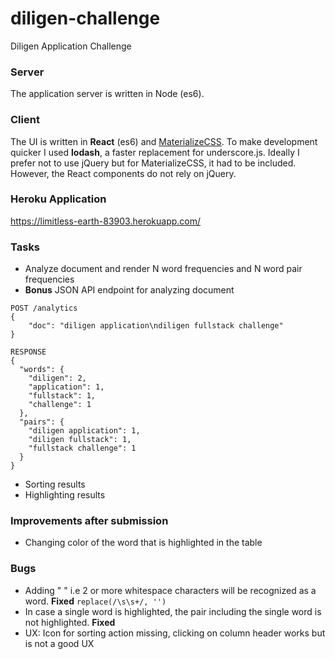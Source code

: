 # diligen-challenge
Diligen Application Challenge

### Server
The application server is written in Node (es6).

### Client
The UI is written in **React** (es6) and [MaterializeCSS](http://materializecss.com/). To make development quicker I used **lodash**, a faster replacement for underscore.js. Ideally I prefer not to use jQuery but for MaterializeCSS, it had to be included. However, the React components do not rely on jQuery.

### Heroku Application
https://limitless-earth-83903.herokuapp.com/

### Tasks
- Analyze document and render N word frequencies and N word pair frequencies
- **Bonus** JSON API endpoint for analyzing document
```
POST /analytics
{
    "doc": "diligen application\ndiligen fullstack challenge"
}

RESPONSE
{
  "words": {
    "diligen": 2,
    "application": 1,
    "fullstack": 1,
    "challenge": 1
  },
  "pairs": {
    "diligen application": 1,
    "diligen fullstack": 1,
    "fullstack challenge": 1
  }
}

```
- Sorting results
- Highlighting results

### Improvements after submission
- Changing color of the word that is highlighted in the table

### Bugs
- Adding "  " i.e 2 or more whitespace characters will be recognized as a word. **Fixed** `replace(/\s\s+/, '')`
- In case a single word is highlighted, the pair including the single word is not highlighted. **Fixed**  
- UX: Icon for sorting action missing, clicking on column header works but is not a good UX
